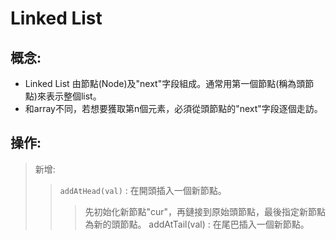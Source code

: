 Linked List
===========
概念:
----------
* Linked List 由節點(Node)及"next"字段組成。通常用第一個節點(稱為頭節點)來表示整個list。
* 和array不同，若想要獲取第n個元素，必須從頭節點的"next"字段逐個走訪。

操作:
-----
> 新增:
>> `addAtHead(val)` : 在開頭插入一個新節點。
>>> 先初始化新節點"cur"，再鏈接到原始頭節點，最後指定新節點為新的頭節點。
> addAtTail(val) : 在尾巴插入一個新節點。 
